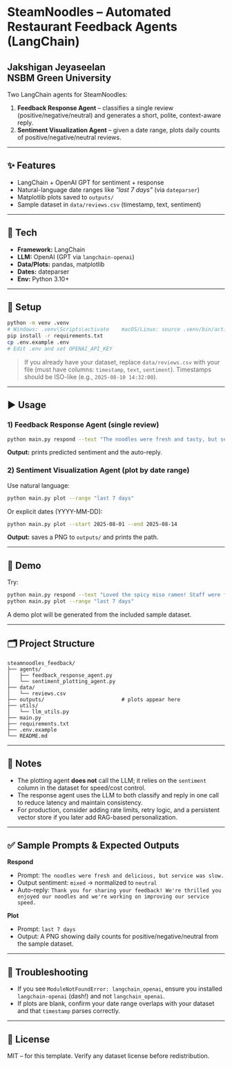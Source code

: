 # SteamNoodles – Automated Restaurant Feedback Agents (LangChain)
Jakshigan Jeyaseelan<br/>
NSBM Green University
--
Two LangChain agents for SteamNoodles:
1) **Feedback Response Agent** – classifies a single review (positive/negative/neutral) and generates a short, polite, context-aware reply.
2) **Sentiment Visualization Agent** – given a date range, plots daily counts of positive/negative/neutral reviews.

---

## ✨ Features
- LangChain + OpenAI GPT for sentiment + response
- Natural-language date ranges like *"last 7 days"* (via `dateparser`)
- Matplotlib plots saved to `outputs/`
- Sample dataset in `data/reviews.csv` (timestamp, text, sentiment)

---

## 🧰 Tech
- **Framework:** LangChain
- **LLM:** OpenAI (GPT via `langchain-openai`)
- **Data/Plots:** pandas, matplotlib
- **Dates:** dateparser
- **Env:** Python 3.10+

---

## 🚀 Setup

```bash
python -m venv .venv
# Windows: .venv\Scripts\activate    macOS/Linux: source .venv/bin/activate
pip install -r requirements.txt
cp .env.example .env
# Edit .env and set OPENAI_API_KEY
```

> If you already have your dataset, replace `data/reviews.csv` with your file (must have columns: `timestamp`, `text`, `sentiment`). Timestamps should be ISO-like (e.g., `2025-08-10 14:32:00`).

---

## ▶️ Usage

### 1) Feedback Response Agent (single review)
```bash
python main.py respond --text "The noodles were fresh and tasty, but service was slow."
```
**Output:** prints predicted sentiment and the auto-reply.

### 2) Sentiment Visualization Agent (plot by date range)
Use natural language:
```bash
python main.py plot --range "last 7 days"
```
Or explicit dates (YYYY-MM-DD):
```bash
python main.py plot --start 2025-08-01 --end 2025-08-14
```
**Output:** saves a PNG to `outputs/` and prints the path.

---

## 🧪 Demo
Try:
```bash
python main.py respond --text "Loved the spicy miso ramen! Staff were friendly."
python main.py plot --range "last 7 days"
```
A demo plot will be generated from the included sample dataset.

---

## 🗂️ Project Structure
```
steamnoodles_feedback/
├── agents/
│   ├── feedback_response_agent.py
│   └── sentiment_plotting_agent.py
├── data/
│   └── reviews.csv
├── outputs/                         # plots appear here
├── utils/
│   └── llm_utils.py
├── main.py
├── requirements.txt
├── .env.example
└── README.md
```

---

## 📌 Notes
- The plotting agent **does not** call the LLM; it relies on the `sentiment` column in the dataset for speed/cost control.
- The response agent uses the LLM to both classify and reply in one call to reduce latency and maintain consistency.
- For production, consider adding rate limits, retry logic, and a persistent vector store if you later add RAG-based personalization.

---

## ✅ Sample Prompts & Expected Outputs

**Respond**
- Prompt: `The noodles were fresh and delicious, but service was slow.`
- Output sentiment: `mixed` → normalized to `neutral`
- Auto-reply: `Thank you for sharing your feedback! We're thrilled you enjoyed our noodles and we're working on improving our service speed.`

**Plot**
- Prompt: `last 7 days`
- Output: A PNG showing daily counts for positive/negative/neutral from the sample dataset.

---

## 🧯 Troubleshooting
- If you see `ModuleNotFoundError: langchain_openai`, ensure you installed `langchain-openai` (dash!) and not `langchain_openai`.
- If plots are blank, confirm your date range overlaps with your dataset and that `timestamp` parses correctly.

---

## 📜 License
MIT – for this template. Verify any dataset license before redistribution.
